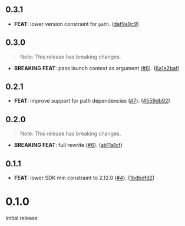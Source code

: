 ## 0.3.1

 - **FEAT**: lower version constraint for `path`. ([daf9a9c9](https://github.com/blaugold/cli_launcher/commit/daf9a9c9e50adb8eeb194393a1ca85a4dbe7200b))

## 0.3.0

> Note: This release has breaking changes.

 - **BREAKING** **FEAT**: pass launch context as argument ([#8](https://github.com/blaugold/cli_launcher/issues/8)). ([6a1e2baf](https://github.com/blaugold/cli_launcher/commit/6a1e2baf1c6bf3e8cd5df80a9d5d4b239b7e0b5a))

## 0.2.1

 - **FEAT**: improve support for path dependencies ([#7](https://github.com/blaugold/cli_launcher/issues/7)). ([4559db92](https://github.com/blaugold/cli_launcher/commit/4559db92d9e92a6b8c415ee51d204c889471a3e6))

## 0.2.0

> Note: This release has breaking changes.

 - **BREAKING** **FEAT**: full rewrite ([#6](https://github.com/blaugold/cli_launcher/issues/6)). ([ab11a1cf](https://github.com/blaugold/cli_launcher/commit/ab11a1cf6f401c27a3f698fef2689447408f3282))

## 0.1.1

 - **FEAT**: lower SDK min constraint to 2.12.0 ([#4](https://github.com/blaugold/cli_launcher/issues/4)). ([1bdbdfd2](https://github.com/blaugold/cli_launcher/commit/1bdbdfd22002b2fb344ec2c07900b89298d92f24))

# 0.1.0

Initial release
